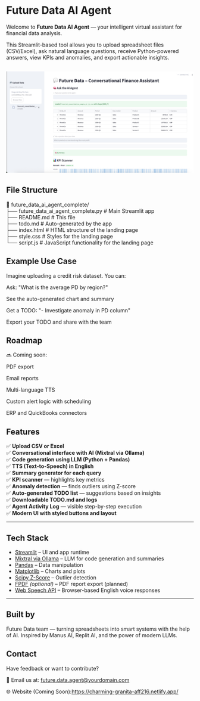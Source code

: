 # Future Data AI Agent

Welcome to **Future Data AI Agent** — your intelligent virtual assistant for financial data analysis.

This Streamlit-based tool allows you to upload spreadsheet files (CSV/Excel), ask natural language questions, receive Python-powered answers, view KPIs and anomalies, and export actionable insights. 

![AI Agent](image0.jpeg) 
---
## File Structure

📁 future_data_ai_agent_complete/  
├── future_data_ai_agent_complete.py     # Main Streamlit app  
├── README.md                            # This file  
├── todo.md                              # Auto-generated by the app  
├── index.html                           # HTML structure of the landing page  
├── style.css                            # Styles for the landing page  
└── script.js                            # JavaScript functionality for the landing page 


## Example Use Case

Imagine uploading a credit risk dataset. You can:

Ask: "What is the average PD by region?"

See the auto-generated chart and summary

Get a TODO: "- Investigate anomaly in PD column"

Export your TODO and share with the team


## Roadmap
🔜 Coming soon:

PDF export

Email reports

Multi-language TTS

Custom alert logic with scheduling

ERP and QuickBooks connectors


##  Features

✅ **Upload CSV or Excel**  
✅ **Conversational interface with AI (Mixtral via Ollama)**  
✅ **Code generation using LLM (Python + Pandas)**  
✅ **TTS (Text-to-Speech) in English**  
✅ **Summary generator for each query**  
✅ **KPI scanner** — highlights key metrics  
✅ **Anomaly detection** — finds outliers using Z-score  
✅ **Auto-generated TODO list** — suggestions based on insights  
✅ **Downloadable TODO.md and logs**  
✅ **Agent Activity Log** — visible step-by-step execution  
✅ **Modern UI with styled buttons and layout**

---

##  Tech Stack

- [Streamlit](https://streamlit.io) – UI and app runtime  
- [Mixtral via Ollama](https://ollama.com/library/mixtral) – LLM for code generation and summaries  
- [Pandas](https://pandas.pydata.org) – Data manipulation  
- [Matplotlib](https://matplotlib.org) – Charts and plots  
- [Scipy Z-Score](https://docs.scipy.org/doc/scipy/) – Outlier detection  
- [FPDF](https://pyfpdf.github.io/fpdf2/) *(optional)* – PDF report export (planned)  
- [Web Speech API](https://developer.mozilla.org/en-US/docs/Web/API/SpeechSynthesis) – Browser-based English voice responses

---


## Built by
Future Data team — turning spreadsheets into smart systems with the help of AI.
Inspired by Manus AI, Replit AI, and the power of modern LLMs.


## Contact
Have feedback or want to contribute?

📧 Email us at: future.data.agent@yourdomain.com  

🌐 Website (Coming Soon):https://charming-granita-aff216.netlify.app/   
